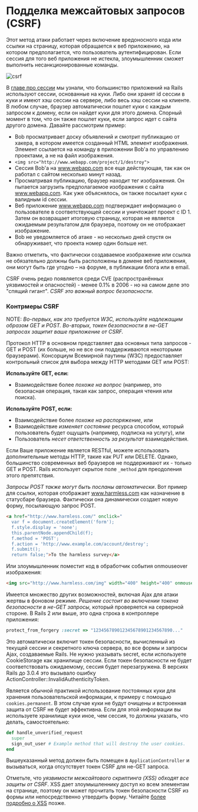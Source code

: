 # Подделка межсайтовых запросов (CSRF)

Этот метод атаки работает через включение вредоносного кода или ссылки на страницу, которая обращается к веб приложению, на котором предполагается, что пользователь аутентифицирован. Если сессия для того веб приложения не истекла, злоумышленник сможет выполнить несанкционированные команды.

![csrf](/assets/guides/csrf.png)

В [главе про сессии](/ruby-on-rails-security-guide/sessions) мы узнали, что большинство приложений на Rails используют сессии, основанные на куки. Либо они хранят id сессии в куки и имеют хэш сессии на сервере, либо весь хэш сессии на клиенте. В любом случае, браузер автоматически пошлет куки с каждым запросом к домену, если он найдет куки для этого домена. Спорный момент в том, что он также пошлет куки, если запрос идет с сайта другого домена. Давайте рассмотрим пример:

* Bob просматривает доску объявлений и смотрит публикацию от хакера, в котором имеется созданный HTML элемент изображения. Элемент ссылается на команду в приложении Bob'а по управлению проектами, а не на файл изображения.
* `<img src="http://www.webapp.com/project/1/destroy">`
* Сессия Bob'а на www.webapp.com все еще действующая, так как он работал с сайтом несколько минут назад.
* Просматривая публикацию, браузер находит тег изображения. Он пытается загрузить предполагаемое изображения с сайта www.webapp.com. Как уже объяснялось, он также посылает куки с валидным id сессии.
* Веб приложение www.webapp.com подтверждает информацию о пользователе в соответствующей сессии и уничтожает проект с ID 1. Затем он возвращает итоговую страницу, которая не является ожидаемым результатом для браузера, поэтому он не отображает изображение.
* Bob не уведомляется об атаке - но несколько дней спустя он обнаруживает, что проекта номер один больше нет.

Важно отметить, что фактически создаваемое изображение или ссылка не обязательно должны быть расположены в домене веб приложения, они могут быть где угодно – на форуме, в публикации блога или в email.

CSRF очень редко появляется среди CVE (распространённых уязвимостей и опасностей) - менее 0.1% в 2006 - но на самом деле это "спящий гигант". _CSRF это важный вопрос безопасности_.

### Контрмеры CSRF

NOTE: _Во-первых, как это требуется W3C, используйте надлежащим образом GET и POST. Во-вторых, токен безопасности в не-GET запросах защитит ваше приложение от CSRF._

Протокол HTTP в основном представляет два основных типа запросов - GET и POST (их больше, но не все они поддерживаются некоторыми браузерами). Консорциум Всемирной паутины (W3C) предоставляет контрольный список для выбора между HTTP методами GET или POST:

**Используйте GET, если:**

* Взаимодействие более _похоже на вопрос_ (например, это безопасная операция, такая как запрос, операция чтения или поиска).

**Используйте POST, если:**

* Взаимодействие более _похоже на распоряжение_, или
* Взаимодействие _изменяет состояние_ ресурса способом, который пользователь будет ощущать (например, подписка на услугу), или
* Пользователь _несет ответственность за результат_ взаимодействия.

Если Ваше приложение является RESTful, можете использовать дополнительные методы HTTP, такие как PUT или DELETE. Однако, большинство современных веб браузеров не поддерживают их - только GET и POST. Rails использует скрытое поле `_method` для преодоления этого препятствия.

_Запросы POST также могут быть посланы автоматически_. Вот пример для ссылки, которая отображает www.harmless.com как назначение в статусбаре браузера. Фактически она динамически создает новую форму, посылающую запрос POST.

```html
<a href="http://www.harmless.com/" onclick="
  var f = document.createElement('form');
  f.style.display = 'none';
  this.parentNode.appendChild(f);
  f.method = 'POST';
  f.action = 'http://www.example.com/account/destroy';
  f.submit();
  return false;">To the harmless survey</a>
```

Или злоумышленник поместит код в обработчик события onmouseover изображения:

```html
<img src="http://www.harmless.com/img" width="400" height="400" onmouseover="..." />
```

Имеется множество других возможностей, включая Ajax для атаки жертвы в фоновом режиме. _Решение состоит во включении токена безопасности в не-GET запросы,_ который проверяется на серверной стороне. В Rails 2 или выше, это одна строка в контроллере приложения:

```ruby
protect_from_forgery :secret => "123456789012345678901234567890..."
```

Это автоматически включит токен безопасности, вычисленный из текущей сессии и секретного ключа сервера, во все формы и запросы Ajax, создаваемые Rails. Не нужно указывать secret, если используете CookieStorage как хранилище сессии. Если токен безопасности не будет соответствовать ожидаемому, сессия будет перезагружена. В версиях Rails до 3.0.4 это вызывало ошибку ActionController::InvalidAuthenticityToken.

Является обычной практикой использование постоянных куки для хранения пользовательской информации, к примеру с помощью `cookies.permanent`. В этом случае куки не будут очищены и встроенная защита от CSRF не будет эффективна. Если для этой информации вы используете хранилище куки иное, чем сессия, то должны указать, что делать, самостоятельно:

```ruby
def handle_unverified_request
  super
  sign_out_user # Example method that will destroy the user cookies.
end
```

Вышеуказанный метод должен быть помещен в `ApplicationController` и вызываться, когда отсутствует токен CSRF для не-GET запроса.

Отметьте, что _уязвимости межсайтового скриптинга (XSS) обходят все защиты от CSRF_. XSS дает злоумышленнику доступ ко всем элементам на странице, поэтому он может прочитать токен безопасности CSRF из формы или непосредственно утвердить форму. Читайте [более подробно о XSS](/ruby-on-rails-security-guide/injection#cross-site-scripting-xss) позже.
